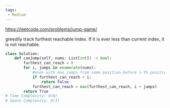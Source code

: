 ```yaml
---
tags:
 - Medium
---
```


https://leetcode.com/problems/jump-game/

greedily track furthest reachable index. If it is ever less than current index, it is not reachable.

```python
class Solution:
    def canJump(self, nums: List[int]) -> bool:
        furthest_can_reach = 0
        for i, jumps in enumerate(nums):
            #even with max jumps from some position before i-th position, i-th position is not reachable. hence jumps dies halfway.
            if furthest_can_reach < i: 
                return False 
            furthest_can_reach = max(furthest_can_reach, i + jumps)
        return True
# Time Complexity: O(N)
# Space Complexity: O(1)
```